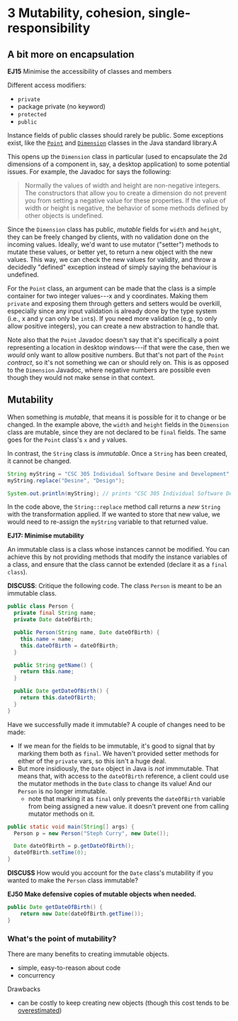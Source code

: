 # 3 Mutability, cohesion, single-responsibility

## A bit more on encapsulation

**EJ15** Minimise the accessibility of classes and members

Different access modifiers:

* `private`
* package private (no keyword)
* `protected`
* `public`

Instance fields of public classes should rarely be public. Some exceptions exist, like the [`Point`](https://docs.oracle.com/en/java/javase/19/docs/api/java.desktop/java/awt/Point.html) and [`Dimension`](https://docs.oracle.com/en/java/javase/19/docs/api/java.desktop/java/awt/Dimension.html) classes in the Java standard library.A

This opens up the `Dimension` class in particular (used to encapsulate the 2d dimensions of a component in, say, a desktop application) to some potential issues. For example, the Javadoc for says the following:

> Normally the values of width and height are non-negative integers. The constructors that allow you to create a dimension do not prevent you from setting a negative value for these properties. If the value of width or height is negative, the behavior of some methods defined by other objects is undefined.

Since the `Dimension` class has public, _mutable_ fields for `width` and `height`, they can be freely changed by clients, with no validation done on the incoming values.
Ideally, we'd want to use mutator ("setter") methods to mutate these values, or better yet, to return a new object with the new values. This way, we can check the new values for validity, and throw a decidedly "defined" exception instead of simply saying the behaviour is undefined.

For the `Point` class, an argument can be made that the class is a simple container for two integer values---x and y coordinates. Making them `private` and exposing them through getters and setters would be overkill, especially since any input validation is already done by the type system (i.e., x and y can only be `int`s). If you need more validation (e.g., to only allow positive integers), you can create a new abstraction to handle that.

Note also that the `Point` Javadoc doesn't say that it's specifically a point representing a location in desktop windows---if that were the case, then we _would_ only want to allow positive numbers. But that's not part of the `Point` _contract_, so it's not something we can or should rely on. This is as opposed to the `Dimension` Javadoc, where negative numbers are possible even though they would not make sense in that context. 

## Mutability

When something is _mutable_, that means it is possible for it to change or be changed. In the example above, the `width` and `height` fields in the `Dimension` class are mutable, since they are not declared to be `final` fields. The same goes for the `Point` class's `x` and `y` values.

In contrast, the `String` class is _immutable_. Once a `String` has been created, it cannot be changed.

```java
String myString = "CSC 305 Individual Software Desine and Development";
myString.replace("Desine", "Design");

System.out.println(myString); // prints "CSC 305 Individual Software Design and Development"
```

In the code above, the `String::replace` method call returns a _new_ `String` with the transformation applied. If we wanted to store that new value, we would need to re-assign the `myString` variable to that returned value.

**EJ17: Minimise mutability**

An immutable class is a class whose instances cannot be modified. You can achieve this by not providing methods that modify the instance variables of a class, and ensure that the class cannot be extended (declare it as a `final class`).

**DISCUSS**: Critique the following code. The class `Person` is meant to be an immutable class.

```java
public class Person {
  private final String name;
  private Date dateOfBirth;

  public Person(String name, Date dateOfBirth) {
    this.name = name;
    this.dateOfBirth = dateOfBirth;
  }

  public String getName() {
    return this.name;
  }

  public Date getDateOfBirth() {
    return this.dateOfBirth;
  }
}
```

Have we successfully made it immutable? A couple of changes need to be made:
* If we mean for the fields to be immutable, it's good to signal that by marking them both as `final`. We haven't provided setter methods for either of the `private` vars, so this isn't a huge deal.
* But more insidiously, the `Date` object in Java is _not_ immmutable. That means that, with access to the `dateOfBirth` reference, a client could use the mutator methods in the `Date` class to change its value! And our `Person` is no longer immutable.
  - note that marking it as `final` only prevents the `dateOfBirth` variable from being assigned a new value. it doesn't prevent one from calling mutator methods on it. 

```java
public static void main(String[] args) {
  Person p = new Person("Steph Curry", new Date());

  Date dateOfBirth = p.getDateOfBirth();
  dateOfBirth.setTime(0);
}
```

**DISCUSS** How would you account for the `Date` class's mutability if you wanted to make the `Person` class immutable?

**EJ50 Make defensive copies of mutable objects when needed.** 

```java
public Date getDateOfBirth() {
    return new Date(dateOfBirth.getTime()); 
}
```

### What's the point of mutability?

There are many benefits to creating immutable objects.

* simple, easy-to-reason about code
* concurrency

Drawbacks

* can be costly to keep creating new objects (though this cost tends to be [overestimated](https://docs.oracle.com/javase/tutorial/essential/concurrency/immutable.html))

